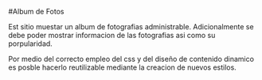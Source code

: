 #Album de Fotos

Est sitio muestar un album de fotografias administrable. Adicionalmente se debe poder mostrar informacion de las fotografias asi como su porpularidad.

Por medio del correcto empleo del css y del diseño de contenido dinamico es posble hacerlo reutilizable mediante la creacion de nuevos estilos.
